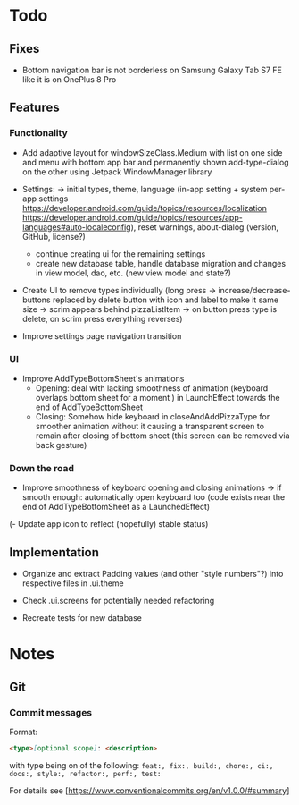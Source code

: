 # Todo

## Fixes

- Bottom navigation bar is not borderless on Samsung Galaxy Tab S7 FE like it is on OnePlus 8 Pro

## Features

### Functionality

- Add adaptive layout for windowSizeClass.Medium with list on one side and 
  menu with bottom app bar and permanently shown add-type-dialog on the other
  using Jetpack WindowManager library

- Settings:
  -> initial types, theme, language (in-app setting + system per-app settings https://developer.android.com/guide/topics/resources/localization https://developer.android.com/guide/topics/resources/app-languages#auto-localeconfig), reset warnings, about-dialog (version, GitHub, license?)
  - continue creating ui for the remaining settings
  - create new database table, handle database migration and changes in view model, dao, etc. (new view model and state?)

- Create UI to remove types individually
  (long press → increase/decrease-buttons replaced by delete button with icon and label to make it same size
  → scrim appears behind pizzaListItem → on button press type is delete, on scrim press everything reverses)

- Improve settings page navigation transition

### UI

- Improve AddTypeBottomSheet's animations
  - Opening: deal with lacking smoothness of animation (keyboard overlaps bottom sheet for a
    moment ) in LaunchEffect towards the end of AddTypeBottomSheet
  - Closing: Somehow hide keyboard in closeAndAddPizzaType for smoother animation without it
    causing a transparent screen to remain after closing of bottom sheet (this screen can be
    removed via back gesture)

### Down the road

- Improve smoothness of keyboard opening and closing animations → if smooth enough: automatically
  open keyboard too (code exists near the end of AddTypeBottomSheet as a LaunchedEffect)

(- Update app icon to reflect (hopefully) stable status)

## Implementation

- Organize and extract Padding values (and other "style numbers"?)  into respective files in .ui.theme

- Check .ui.screens for potentially needed refactoring

- Recreate tests for new database

# Notes

## Git

### Commit messages

Format:

```markdown
<type>[optional scope]: <description>
```

with type being on of the
following: `feat:, fix:, build:, chore:, ci:, docs:, style:, refactor:, perf:, test:`

For details see [https://www.conventionalcommits.org/en/v1.0.0/#summary]